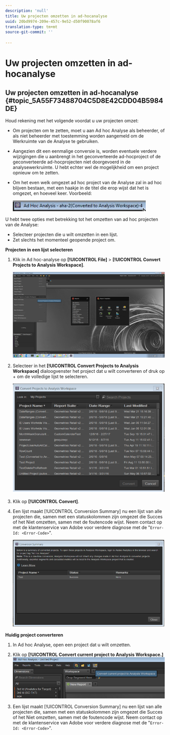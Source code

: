 ```yaml
---
description: 'null'
title: Uw projecten omzetten in ad-hocanalyse
uuid: 20bd9974-209e-457c-9e52-d50f90078af6
translation-type: tm+mt
source-git-commit: ''

---
```



# Uw projecten omzetten in ad-hocanalyse

## Uw projecten omzetten in ad-hocanalyse {#topic_5A55F73488704C5D8E42CDD04B5984DE}

Houd rekening met het volgende voordat u uw projecten omzet:

* Om projecten om te zetten, moet u aan Ad hoc Analyse als beheerder, of als niet beheerder met toestemming worden aangemeld om de Werkruimte van de Analyse te gebruiken.
* Aangezien dit een eenmalige conversie is, worden eventuele verdere wijzigingen die u aanbrengt in het geconverteerde ad-hocproject of de geconverteerde ad-hocprojecten niet doorgevoerd in de analysewerkruimte. U hebt echter wel de mogelijkheid om een project opnieuw om te zetten.
* Om het even welk omgezet ad hoc project van de Analyse zal in ad hoc blijven bestaan, met een haakje in de titel die erop wijst dat het is omgezet, en hoeveel keer. Voorbeeld:

   ![](assets/aha_title_converted.png)

U hebt twee opties met betrekking tot het omzetten van ad hoc projecten van de Analyse:

* Selecteer projecten die u wilt omzetten in een lijst.
* Zet slechts het momenteel geopende project om.

**Projecten in een lijst selecteren**

1. Klik in Ad hoc-analyse op **[!UICONTROL File]** > **[!UICONTROL Convert Projects to Analysis Workspace]**.

   ![](assets/aha2aw_convert.png)

1. Selecteer in het **[!UICONTROL Convert Projects to Analysis Workspace]** dialoogvenster het project dat u wilt converteren of druk op + om de volledige lijst te selecteren.

   ![](assets/aha2aw_projects.png)

1. Klik op **[!UICONTROL Convert]**.
1. Een lijst maakt [!UICONTROL Conversion Summary] nu een lijst van alle projecten die, samen met een statuskolommen zijn omgezet die Succes of het Niet omzetten, samen met de foutencode wijst. Neem contact op met de klantenservice van Adobe voor verdere diagnose met de &quot;`Error-Id: <Error-Code>`&quot;.

   ![](assets/export_summary.png)

**Huidig project converteren**

1. In Ad hoc Analyse, open een project dat u wilt omzetten.
1. Klik op **[!UICONTROL Convert current project to Analysis Workspace.]** ![](assets/export_current.png)

1. Een lijst maakt [!UICONTROL Conversion Summary] nu een lijst van alle projecten die, samen met een statuskolommen zijn omgezet die Succes of het Niet omzetten, samen met de foutencode wijst. Neem contact op met de klantenservice van Adobe voor verdere diagnose met de &quot;`Error-Id: <Error-Code>`&quot;.
